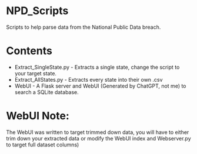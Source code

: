 # NPD_Scripts
Scripts to help parse data from the National Public Data breach.

# Contents
- Extract_SingleState.py - Extracts a single state, change the script to your target state.
- Extract_AllStates.py - Extracts every state into their own .csv
- WebUI - A Flask server and WebUI (Generated by ChatGPT, not me) to search a SQLite database.

# WebUI Note:
The WebUI was written to target trimmed down data, you will have to either trim down your extracted data or modify the WebUI index and Webserver.py to target full dataset columns)

